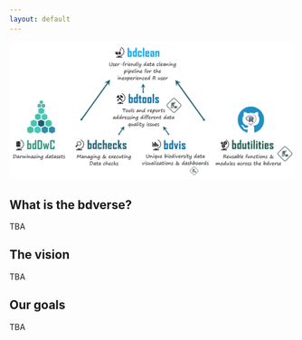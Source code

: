 ```yaml
---
layout: default
---
```


 
![The bdverse](assets/images/The-bdverse-no-head.png)
    


## What is the bdverse?

TBA

## The vision

TBA

## Our goals

TBA
